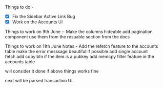 Things to do:-

- [x] Fix the Sidebar Active Link Bug
- [x] Work on the Accounts UI

Things to work on 9th June :-
Make the columns hideable
add pagination component use them from the resuable section from the docs

Things to work on 11th June Notes:-
Add the refetch feature to the accounts table
make the error messsage beautiful if possible
add single account fetch
add copy btn if the item is a pubkey
add memcpy filter feature in the accounts table

will consider it done if above things works fine

next will be parsed transaction UI.

